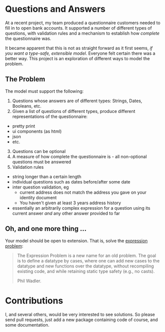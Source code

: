 # Questions and Answers

At a recent project, my team produced a questionnaire customers needed to fill in to open bank accounts. 
It supported a number of different types of questions, with validation rules and a mechanism to establish
how _complete_ the questionnaire was.

It became apparent that this is not as straight forward as it first seems, _if you want a type-safe, extensible model_.
Everyone felt certain there was a better way. This project is an exploration of different ways to model the problem.

## The Problem

The model must support the following:

1. Questions whose answers are of different types: Strings, Dates, Booleans, etc.
2. Given a list of questions of different types, produce different representations of the questionnaire:
  * pretty print
  * ui components (as html)
  * json
  * etc.
3. Questions can be optional
4. A measure of how complete the questionnaire is - all non-optional questions must be answered
5. Validation rules
  * string longer than a certain length
  * individual questions such as dates before/after some date
  * inter question validation, eg
    * current address does not match the address you gave on your identity document
    * You haven't given at least 3 years address history
  * essentially an arbitrarily complex expression for a question using its current answer _and_ any other answer provided to far 

## Oh, and one more thing …

Your model should be open to extension. That is, solve the [expression problem](http://homepages.inf.ed.ac.uk/wadler/papers/expression/expression.txt):
> The Expression Problem is a new name for an old problem.  The goal is
> to define a datatype by cases, where one can add new cases to the
> datatype and new functions over the datatype, without recompiling
> existing code, and while retaining static type safety (e.g., no
> casts).
> 
> Phil Wadler.

# Contributions

I, and several others, would be very interested to see solutions. So please send pull requests, just add a new package containing
code of course, and some documentation.
